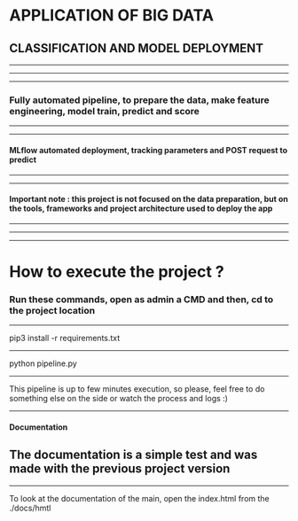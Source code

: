 # APPLICATION OF BIG DATA

## CLASSIFICATION AND MODEL DEPLOYMENT

------------------------------------
------------------------------------
------------------------------------

### Fully automated pipeline, to prepare the data, make feature engineering, model train, predict and score

------------------------------------
------------------------------------

#### MLflow automated deployment, tracking parameters and POST request to predict

------------------------------------
------------------------------------

#### Important note : this project is not focused on the data preparation, but on the tools, frameworks and project architecture used to deploy the app

------------------------------------
------------------------------------
------------------------------------

# How to execute the project ?

### Run these commands, open as admin a CMD and then, cd to the project location

------------------------------------

pip3 install -r requirements.txt

------------------------------------

python pipeline.py

------------------------------------

This pipeline is up to few minutes execution, so please, feel free to do something else on the side or watch the process and logs :)

------------------------------------

#### Documentation

## The documentation is a simple test and was made with the previous project version

------------------------------------

To look at the documentation of the main, open the index.html from the ./docs/hmtl
